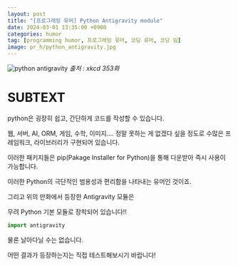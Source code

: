 ```yaml
---
layout: post
title: "[프로그래밍 유머] Python Antigravity module"
date: 2024-03-01 13:35:00 +0900
categories: humor
tag: [programming humor, 프로그래밍 유머, 코딩 유머, 코딩 밈]
image: pr_h/python_antigravity.jpg
---
```


![python antigravity](pr_h/python_antigravity.jpg)
_출처 : xkcd 353화_

# SUBTEXT

python은 굉장히 쉽고, 간단하게 코드를 작성할 수 있습니다.

웹, 서버, AI, ORM, 게임, 수학, 이미지.... 정말 못하는 게 없겠다 싶을 정도로 수많은 프레임워크, 라이브러리가 구현되어 있습니다.

이러한 패키지들은 pip(Pakage Installer for Python)을 통해 다운받아 즉시 사용이 가능합니다.

이러한 Python의 극단적인 범용성과 편리함을 나타내는 유머인 것이죠.

그리고 위의 만화에서 등장한 Antigravity 모듈은

무려 Python 기본 모듈로 장착되어 있습니다!!

```python
import antigravity
```

물론 날아다닐 수는 없습니다.

어떤 결과가 등장하는지는 직접 테스트해보시기 바랍니다!